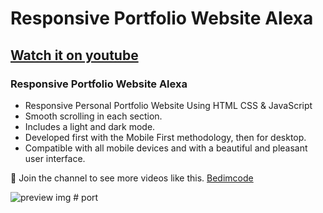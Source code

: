 # Responsive Portfolio Website Alexa
## [Watch it on youtube](https://youtu.be/27JtRAI3QO8)
### Responsive Portfolio Website Alexa

- Responsive Personal Portfolio Website Using HTML CSS & JavaScript
- Smooth scrolling in each section.
- Includes a light and dark mode.
- Developed first with the Mobile First methodology, then for desktop.
- Compatible with all mobile devices and with a beautiful and pleasant user interface.

💙 Join the channel to see more videos like this. [Bedimcode](https://www.youtube.com/c/Bedimcode)

![preview img](/preview.png)
#   p o r t  
 